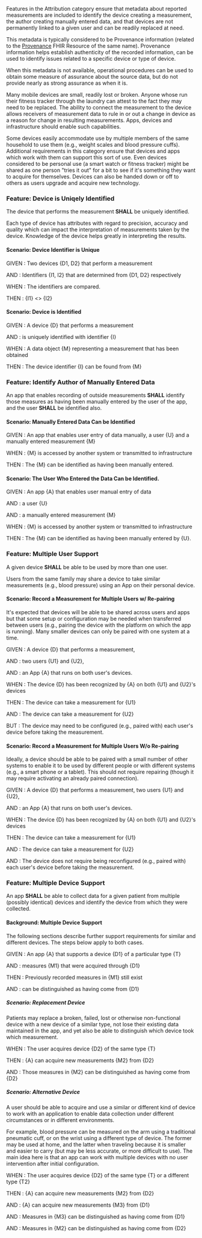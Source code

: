 Features in the Attribution category ensure that metadata about reported measurements
are included to identify the device creating a measurement, the author creating manually
entered data, and that devices are not permanently linked to a given user and can be
readily replaced at need.

This metadata is typically considered to be Provenance information (related to
the [Provenance](//hl7.org/fhir/R4/Provenance.html) FHIR Resource of the same name).
Provenance information helps establish authenticity of the recorded information, can
be used to identify issues related to a specific device or type of device.

When this metadata is not available, operational procedures can be used to obtain some
measure of assurance about the source data, but do not provide nearly as strong
assurance as when it is.

Many mobile devices are small, readily lost or broken.  Anyone whose run their fitness
tracker through the laundry can attest to the fact they may need to be replaced.  The
ability to connect the measurement to the device allows receivers of measurement
data to rule in or out a change in device as a reason for change in resulting
measurements.  Apps, devices and infrastructure should enable such capabilities.

Some devices easily accommodate use by multiple members of the same household to use
them (e.g., weight scales and blood pressure cuffs).  Additional requirements in this
category ensure that devices and apps which work with them can support this sort of
use.  Even devices considered to be personal use (a smart watch or fitness tracker)
might be shared as one person "tries it out" for a bit to see if it's something they
want to acquire for themselves.  Devices can also be handed down or off to others as
users upgrade and acquire new technology.
### <span class='glyphicon text-success glyphicon-dashboard'/> Feature: Device is Uniqely Identified

The device that performs the measurement ****SHALL**** be uniquely identified.

Each type of device has attributes with regard to precision, accuracy and quality which
can impact the interpretation of measurements taken by the device.  Knowledge of the
device helps greatly in interpreting the results.

#### Scenario: Device Identifier is Unique


GIVEN
: Two devices {D1, D2} that perform a measurement

   AND
   : Identifiers {I1, I2} that are determined from {D1, D2} respectively

WHEN
: The identifiers are compared.

THEN
: {I1} <> {I2}

#### Scenario: Device is Identified


GIVEN
: A device {D} that performs a measurement

   AND
   : is uniquely identified with identifier {I}

WHEN
: A data object {M} representing a measurement that has been obtained

THEN
: The device identifier {I} can be found from {M}

### <span class='glyphicon text-success glyphicon-phone'/> <span class='glyphicon text-success glyphicon-cloud'/> Feature: Identify Author of Manually Entered Data

An app that enables recording of outside measurements **SHALL** identify
those measures as having been manually entered by the user of the app, and the user
**SHALL** be identified also.

#### Scenario: Manually Entered Data Can be Identified


GIVEN
: An app that enables user entry of data manually, a user {U} and a manually entered measurement {M}

WHEN
: {M} is accessed by another system or transmitted to infrastructure

THEN
: The {M} can be identified as having been manually entered.

#### Scenario: The User Who Entered the Data Can be Identified.


GIVEN
: An app {A} that enables user manual entry of data

   AND
   : a user {U}

   AND
   : a manually entered measurement {M}

WHEN
: {M} is accessed by another system or transmitted to infrastructure

THEN
: The {M} can be identified as having been manually entered by {U}.

### Feature: Multiple User Support

A given device ****SHALL**** be able to be used by more than one user.

Users from the same family may share a device to take similar measurements (e.g., blood pressure) using
an App on their personal device.

#### <span class='glyphicon text-success glyphicon-dashboard'/> Scenario: Record a Measurement for Multiple Users w/ Re-pairing

It's expected that devices will be able to be shared across users and apps
but that some setup or configuration may be needed when transferred between
users (e.g., pairing the device with the platform on which the app is running).
Many smaller devices can only be paired with one system at a time.

GIVEN
: A device {D} that performs a measurement,

   AND
   : two users {U1} and {U2},

   AND
   : an App {A} that runs on both user's devices.

WHEN
: The device {D} has been recognized by {A} on both {U1} and {U2}'s devices

THEN
: The device can take a measurement for {U1}

   AND
   : The device can take a measurement for {U2}

BUT
: The device may need to be configured (e.g., paired with) each user's device before taking the measurement.

#### <span class='glyphicon text-info glyphicon-dashboard'/> Scenario: Record a Measurement for Multiple Users W/o Re-pairing

Ideally, a device should be able to be paired with a small number
of other systems to enable it to be used by different people or
with different systems (e.g., a smart phone or a tablet). This
should not require repairing (though it may require activating
an already paired connection).

GIVEN
: A device {D} that performs a measurement, two users {U1} and {U2},

   AND
   : an App {A} that runs on both user's devices.

WHEN
: The device {D} has been recognized by {A} on both {U1} and {U2}'s devices

THEN
: The device can take a measurement for {U1}

   AND
   : The device can take a measurement for {U2}

   AND
   : The device does not require being reconfigured (e.g., paired with) each user's device before taking the measurement.

### <span class='glyphicon glyphicon-phone'/> <span class='glyphicon glyphicon-dashboard'/> Feature: Multiple Device Support

An app ****SHALL**** be able to collect data for a given patient
from multiple (possibly identical) devices and identify the device from
which they were collected.

#### Background: Multiple Device Support

The following sections describe further support requirements for similar
and different devices.  The steps below apply to both cases.

GIVEN
: An app {A} that supports a device {D1} of a particular type {T}

   AND
   : measures {M1} that were acquired through {D1}

THEN
: Previously recorded measures in {M1} still exist

   AND
   : can be distinguished as having come from {D1}

##### <span class='glyphicon text-success glyphicon-phone'/> <span class='glyphicon text-success glyphicon-dashboard'/> Scenario: Replacement Device

Patients may replace a broken, failed, lost or otherwise non-functional
device with a new device of a similar type, not lose their existing data maintained
in the app, and yet also be able to distinguish which device took which measurement.

WHEN
: The user acquires device {D2} of the same type {T}

THEN
: {A} can acquire new measurements {M2} from {D2}

   AND
   : Those measures in {M2} can be distinguished as having come from {D2}

##### <span class='glyphicon text-info glyphicon-phone'/> <span class='glyphicon text-info glyphicon-dashboard'/> Scenario: Alternative Device

A user should be able to acquire and use a similar or different kind
of device to work with an application to enable data collection
under different circumstances or in different environments.

For example, blood pressure can be measured
on the arm using a traditional pneumatic cuff, or on the wrist using a
different type of device.  The former may be used at home, and the latter
when traveling because it is smaller and easier to carry (but may be
less accurate, or more difficult to use).  The main idea here is that an app can work
with multiple devices with no user intervention after initial configuration.

WHEN
: The user acquires device {D2} of the same type {T} or a different type {T2}

THEN
: {A} can acquire new measurements {M2} from {D2}

   AND
   : {A} can acquire new measurements {M3} from {D1}

   AND
   : Measures in {M3} can be distinguished as having come from {D1}

   AND
   : Measures in {M2} can be distinguished as having come from {D2}

